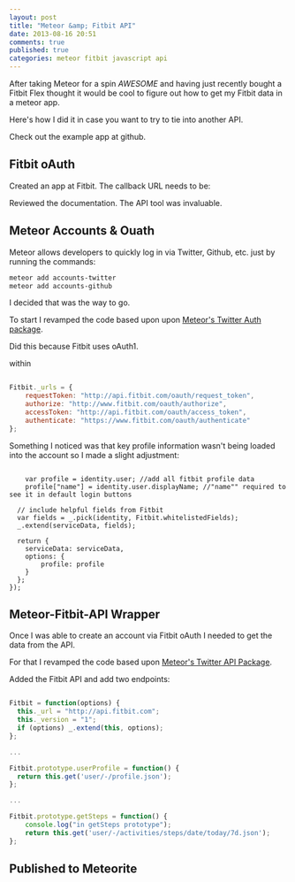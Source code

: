 ```yaml
---
layout: post
title: "Meteor &amp; Fitbit API"
date: 2013-08-16 20:51
comments: true
published: true
categories: meteor fitbit javascript api
---
```

After taking Meteor for a spin *AWESOME* and having just recently bought a Fitbit Flex thought it would be cool to figure out how to get my Fitbit data in a meteor app.

Here's how I did it in case you want to try to tie into another API.

Check out the example app at github.


## Fitbit oAuth
Created an app at Fitbit. The callback URL needs to be:

Reviewed the documentation. The API tool was invaluable.

## Meteor Accounts & Ouath
Meteor allows developers to quickly log in via Twitter, Github, etc. just by running the commands:

```bash
meteor add accounts-twitter
meteor add accounts-github
```
I decided that was the way to go.

To start I revamped the code based upon upon [Meteor's Twitter Auth package](https://github.com/meteor/meteor/tree/master/packages/accounts-twitter). 

Did this because Fitbit uses oAuth1.

within 

```javascript [fitbit_common.js] [url] [fitbit_common.js]

Fitbit._urls = {
	requestToken: "http://api.fitbit.com/oauth/request_token",
	authorize: "http://www.fitbit.com/oauth/authorize",
	accessToken: "http://api.fitbit.com/oauth/access_token",
	authenticate: "https://www.fitbit.com/oauth/authenticate"
};
```

Something I noticed was that key profile information wasn't being loaded into the account so I made a slight adjustment:

``` [language] [title] [url] [link text]

	var profile = identity.user; //add all fitbit profile data
	profile["name"] = identity.user.displayName; //"name"" required to see it in default login buttons

  // include helpful fields from Fitbit
  var fields = _.pick(identity, Fitbit.whitelistedFields);
  _.extend(serviceData, fields);

  return {
    serviceData: serviceData,
    options: {
    	profile: profile
	}
  };
});

```



## Meteor-Fitbit-API Wrapper
Once I was able to create an account via Fitbit oAuth I needed to get the data from the API.

For that I revamped the code based upon [Meteor's Twitter API Package](https://github.com/Sewdn/meteor-twitter-api).

Added the Fitbit API and add two endpoints:


```javascript [title] [url] [link text]

Fitbit = function(options) {
  this._url = "http://api.fitbit.com";
  this._version = "1";
  if (options) _.extend(this, options);
};

...

Fitbit.prototype.userProfile = function() {
  return this.get('user/-/profile.json');
};

...

Fitbit.prototype.getSteps = function() {
	console.log("in getSteps prototype");
 	return this.get('user/-/activities/steps/date/today/7d.json');
};


```
## Published to Meteorite
